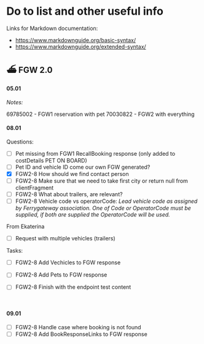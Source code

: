 # Do to list and other useful info

Links for Markdown documentation:
- https://www.markdownguide.org/basic-syntax/
- https://www.markdownguide.org/extended-syntax/



## ⛴️ FGW 2.0

#### 05.01
*Notes:*

69785002 - FGW1 reservation with pet
70030822 - FGW2 with everything


#### 08.01
Questions:
- [ ] Pet  missing from FGW1 RecallBooking response (only added to costDetails PET ON BOARD)
- [ ] Pet ID and vehicle ID come our own FGW generated?
- [x] FGW2-8 How should we find contact person
- [ ] FGW2-8 Make sure that we need to take first city or return null from clientFragment
- [ ] FGW2-8 What about trailers, are relevant?
- [ ] FGW2-8 Vehicle code vs operatorCode: *Lead vehicle code as assigned by Ferrygateway association. One of Code or OperatorCode must be supplied, if both are supplied the OperatorCode will be used.*

From Ekaterina
- [ ] Request with multiple vehicles (trailers)

Tasks:
- [ ] FGW2-8 Add Vechicles to FGW response
- [ ] FGW2-8 Add Pets to FGW response
- [ ] FGW2-8 Finish with the endpoint test content


<br/>

#### 09.01
- [ ] FGW2-8 Handle case where booking is not found
- [ ] FGW2-8 Add BookResponseLinks to FGW response